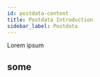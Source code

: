```yaml
---
id: postdata-content
title: Postdata Introduction
sidebar_label: Postdata
---
```


Lorem ipsum

## some
